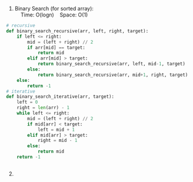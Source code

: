 1. Binary Search (for sorted array): 
<br>&nbsp;&nbsp;&nbsp;&nbsp;Time: O(logn)&nbsp;&nbsp;&nbsp;&nbsp;Space: O(1)
```python
# recursive
def binary_search_recursive(arr, left, right, target):
    if left <= right:
        mid = (left + right) // 2
        if arr[mid] == target:
            return mid
        elif arr[mid] > target:
            return binary_search_recursive(arr, left, mid-1, target)
        else:
            return binary_search_recursive(arr, mid+1, right, target)
    else:
        return -1
# iterative
def binary_search_iterative(arr, target):
    left = 0
    right = len(arr) - 1
    while left <= right:
        mid = (left + right) // 2
        if mid[arr] < target:
            left = mid + 1
        elif mid[arr] > target:
            right = mid - 1
        else:
            return mid
    return -1
    
```
2. 